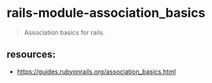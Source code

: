 # rails-module-association_basics
> Association basics for rails.

## resources:
+ https://guides.rubyonrails.org/association_basics.html